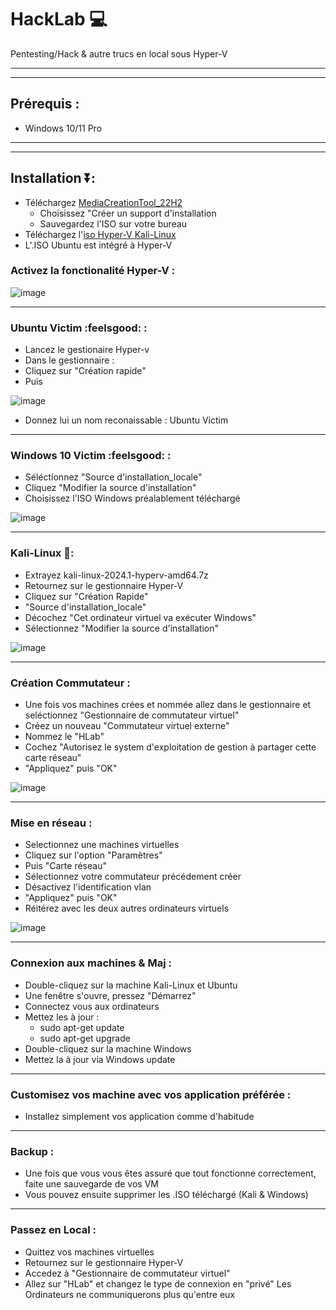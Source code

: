 # HackLab 💻
Pentesting/Hack &amp; autre trucs en local sous Hyper-V
________________________________
________________________________
## Prérequis :
- Windows 10/11 Pro
________________________________
________________________________
## Installation ⏬:
- Téléchargez [MediaCreationTool_22H2](https://go.microsoft.com/fwlink/?LinkId=2265055)
  - Choisissez "Créer un support d'installation
  - Sauvegardez l'ISO sur votre bureau
- Téléchargez l'[iso Hyper-V Kali-Linux](https://cdimage.kali.org/kali-2024.1/kali-linux-2024.1-hyperv-amd64.7z)
- L'.ISO Ubuntu est intégré à Hyper-V

### Activez la fonctionalité Hyper-V :
![image](https://github.com/Miiraak/HackLab/blob/main/images/activateFuncWin.png)

________________________________
### Ubuntu Victim :feelsgood: :
- Lancez le gestionaire Hyper-v
- Dans le gestionnaire :
- Cliquez sur "Création rapide"
- Puis
 
![image](https://github.com/Miiraak/HackLab/blob/main/images/ubuntuNewVM.png)

- Donnez lui un nom reconaissable : Ubuntu Victim
________________________________
### Windows 10 Victim :feelsgood: :
- Séléctionnez "Source d'installation_locale"
- Cliquez "Modifier la source d'installation"
- Choisissez l'ISO Windows préalablement téléchargé

![image]()
________________________________
### Kali-Linux 🐉:
-  Extrayez kali-linux-2024.1-hyperv-amd64.7z  
-  Retournez sur le gestionnaire Hyper-V
-  Cliquez sur "Création Rapide"
-  "Source d'installation_locale"
-  Décochez "Cet ordinateur virtuel va exécuter Windows"
-  Sélectionnez "Modifier la source d'installation"

![image](https://github.com/Miiraak/HackLab/blob/main/images/kali_LinuxNewVM.png)
________________________________
### Création Commutateur :
- Une fois vos machines crées et nommée allez dans le gestionnaire et seléctionnez "Gestionnaire de commutateur virtuel"
- Créez un nouveau "Commutateur virtuel externe"
- Nommez le "HLab"
- Cochez "Autorisez le system d'exploitation de gestion à partager cette carte réseau"
- "Appliquez" puis "OK"

![image](https://github.com/Miiraak/HackLab/blob/main/images/commutateur.png)
________________________________
### Mise en réseau :
- Selectionnez une machines virtuelles
- Cliquez sur l'option "Paramètres"
- Puis "Carte réseau"
- Sélectionnez votre commutateur précédement créer
- Désactivez l'identification vlan
- "Appliquez" puis "OK"
- Réitérez avec les deux autres ordinateurs virtuels

![image](https://github.com/Miiraak/HackLab/blob/main/images/changeCommutateur.png)
________________________________
### Connexion aux machines & Maj :
- Double-cliquez sur la machine Kali-Linux et Ubuntu
- Une fenêtre s'ouvre, pressez "Démarrez"
- Connectez vous aux ordinateurs
- Mettez les à jour :
  - sudo apt-get update 
  - sudo apt-get upgrade
- Double-cliquez sur la machine Windows
- Mettez la à jour via Windows update
________________________________
### Customisez vos machine avec vos application préférée :
- Installez simplement vos application comme d'habitude
________________________________
### Backup :
- Une fois que vous vous êtes assuré que tout fonctionne correctement, faite une sauvegarde de vos VM
- Vous pouvez ensuite supprimer les .ISO téléchargé (Kali & Windows)
________________________________
### Passez en Local :
- Quittez vos machines virtuelles
- Retournez sur le gestionnaire Hyper-V
- Accedez à "Gestionnaire de commutateur virtuel"
- Allez sur "HLab" et changez le type de connexion en "privé"
Les Ordinateurs ne communiquerons plus qu'entre eux


